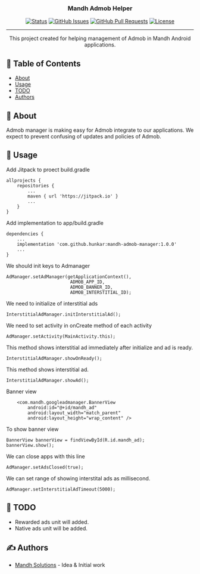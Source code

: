 <h3 align="center">Mandh Admob Helper</h3>

<div align="center">

[![Status](https://img.shields.io/badge/status-active-success.svg)]()
[![GitHub Issues](https://img.shields.io/github/issues/kylelobo/The-Documentation-Compendium.svg)](https://github.com/kylelobo/The-Documentation-Compendium/issues)
[![GitHub Pull Requests](https://img.shields.io/github/issues-pr/kylelobo/The-Documentation-Compendium.svg)](https://github.com/kylelobo/The-Documentation-Compendium/pulls)
[![License](https://img.shields.io/badge/license-MIT-blue.svg)](/LICENSE)

</div>

---

<p align="center"> This project created for helping management of Admob in Mandh Android applications.
    <br> 
</p>

## 📝 Table of Contents

- [About](#about)
- [Usage](#usage)
- [TODO](#todo)
- [Authors](#authors)

## 🧐 About <a name = "about"></a>

Admob manager is making easy for Admob integrate to our applications. We expect to prevent confusing of updates and policies of Admob.

## 🎈 Usage <a name="usage"></a>

Add Jitpack to proect build.gradle
```
allprojects {
    repositories {
        ...
        maven { url 'https://jitpack.io' }
        ...
    }
}
```

Add implementation to app/build.gradle
```
dependencies {
    ...
    implementation 'com.github.hunkar:mandh-admob-manager:1.0.0'
    ...
}
```

We should init keys to Admanager
```
AdManager.setAdManager(getApplicationContext(),
                        ADMOB_APP_ID,
                        ADMOB_BANNER_ID,
                        ADMOB_INTERSTITIAL_ID);
```

We need to initialize of interstitial ads
```
InterstitialAdManager.initInterstitialAd();
```

We need to set activity in onCreate method of each activity
```
AdManager.setActivity(MainActivity.this);
```

This method shows interstitial ad immediately after initialize and ad is ready.
```
InterstitialAdManager.showOnReady();
```

This method shows interstitial ad.
```
InterstitialAdManager.showAd();
```

Banner view
```
    <com.mandh.googleadmanager.BannerView
        android:id="@+id/mandh_ad"
        android:layout_width="match_parent"
        android:layout_height="wrap_content" />
```

To show banner view
```
BannerView bannerView = findViewById(R.id.mandh_ad);
bannerView.show();
```

We can close apps with this line
```
AdManager.setAdsClosed(true);
```

We can set range of showing interstital ads as millisecond. 
```
AdManager.setInterstitialAdTimeout(5000);
```


## 🚀 TODO <a name = "todo"></a>

- Rewarded ads unit will added.
- Native ads unit will be added.

## ✍️ Authors <a name = "authors"></a>

- [Mandh Solutions](http://www.mandhsolutions.com/) - Idea & Initial work
